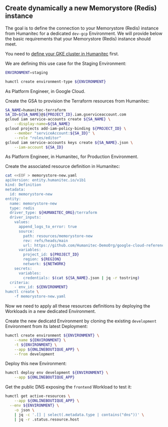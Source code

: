 ## Create dynamically a new Memorystore (Redis) instance

The goal is to define the connection to your Memorystore (Redis) instance from Humanitec for a dedicated `dev-gcp` Environment. We will provide below the basic requirements that your Memorystore (Redis) instance should meet.

You need to [define your GKE cluster in Humanitec](byo-gke.md) first.

We are defining this use case for the Staging Environment:
```bash
ENVIRONMENT=staging

humctl create environment-type ${ENVIRONMENT}
```

As Platform Engineer, in Google Cloud.

Create the GSA to provision the Terraform resources from Humanitec:
```bash
SA_NAME=humanitec-terraform
SA_ID=${SA_NAME}@${PROJECT_ID}.iam.gserviceaccount.com
gcloud iam service-accounts create ${SA_NAME} \
    --display-name=${SA_NAME}
gcloud projects add-iam-policy-binding ${PROJECT_ID} \
    --member "serviceAccount:${SA_ID}" \
    --role "roles/editor"
gcloud iam service-accounts keys create ${SA_NAME}.json \
    --iam-account ${SA_ID}
```

As Platform Engineer, in Humanitec, for Production Environment.

Create the associated resource definition in Humanitec:
```bash
cat <<EOF > memorystore-new.yaml
apiVersion: entity.humanitec.io/v1b1
kind: Definition
metadata:
  id: memorystore-new
entity:
  name: memorystore-new
  type: redis
  driver_type: ${HUMANITEC_ORG}/terraform
  driver_inputs:
    values:
      append_logs_to_error: true
      source:
        path: resources/memorystore-new
        rev: refs/heads/main
        url: https://github.com/Humanitec-DemoOrg/google-cloud-reference-architecture.git
      variables:
        project_id: ${PROJECT_ID}
        region: ${REGION}
        network: ${NETWORK}
    secrets:
      variables:
        credentials: $(cat ${SA_NAME}.json | jq -r tostring)
  criteria:
    - env_id: ${ENVIRONMENT}
humctl create \
    -f memorystore-new.yaml
```

Now we need to apply all these resources definitions by deploying the Workloads in a new dedicated Environment.

Create the new dedicatd Environment by cloning the existing `development` Environment from its latest Deployment:
```bash
humctl create environment ${ENVIRONMENT} \
    --name ${ENVIRONMENT} \
    -t ${ENVIRONMENT} \
    --app ${ONLINEBOUTIQUE_APP} \
    --from development
```

Deploy this new Environment:
```bash
humctl deploy env development ${ENVIRONMENT} \
    --app ${ONLINEBOUTIQUE_APP}
```

Get the public DNS exposing the `frontend` Workload to test it:
```bash
humctl get active-resources \
	--app ${ONLINEBOUTIQUE_APP} \
  --env ${ENVIRONMENT} \
	-o json \
	| jq -c '.[] | select(.metadata.type | contains("dns"))' \
	| jq -r .status.resource.host
```